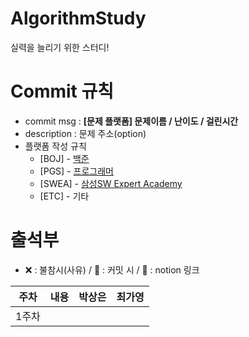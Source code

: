 # AlgorithmStudy
실력을 늘리기 위한 스터디! 

# Commit 규칙

- commit msg : **[문제 플랫폼] 문제이름 / 난이도 / 걸린시간**
- description : 문제 주소(option)
- 플랫폼 작성 규칙
    - [BOJ] -  [백준](https://www.acmicpc.net/)
    - [PGS] - [프로그래머](https://www.notion.so/2022-2-a1632dcd50c84b1b9943b3bcef3f77e7)
    - [SWEA] - [삼성SW Expert Academy](https://swexpertacademy.com/main/main.do)
    - [ETC] - 기타

# 출석부

- ❌ : 불참시(사유) / 🔵 : 커밋 시 / 📓 : notion 링크

| 주차 | 내용 | 박상은 | 최가영 |
| --- | --- | --- | --- |
| 1주차 |  |  |  |
